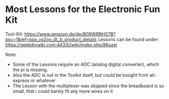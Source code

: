 # Most Lessons for the Electronic Fun Kit

Tool-Kit: https://www.amazon.de/dp/B09WRBHS7B?psc=1&ref=ppx_yo2ov_dt_b_product_details
Lessons can be found under: https://geekdiywiki.com:4433//wiki/index.php/Miuzei

Note: 
* Some of the Lessons require an ADC (analog digital converter), which the pi is missing.
* Also the ADC is not in the Toolkit itself, but could be bought from ali-express or whatever
* The Lesson with the multiplexer was skipped since the breadboard is so small, that i could barely fit any more wires on it